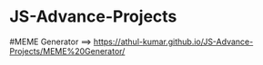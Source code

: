 # JS-Advance-Projects

#MEME Generator ==> https://athul-kumar.github.io/JS-Advance-Projects/MEME%20Generator/
